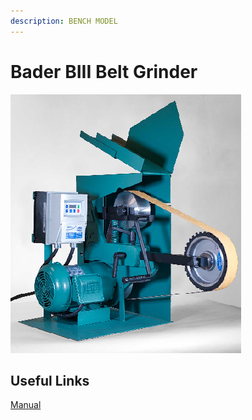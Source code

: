 ```yaml
---
description: BENCH MODEL
---
```


# Bader BIII Belt Grinder

![](../.gitbook/assets/image%20%2834%29.png)

## Useful Links

[Manual](https://drive.google.com/open?id=1bEZxo3JkymePp69c3FGOShT3LotWhUcD)




